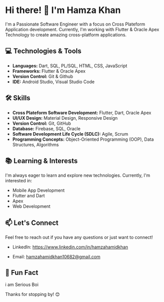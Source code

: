 # Hi there! 👋 I'm Hamza Khan

I'm a Passionate Software Engineer with a focus on Cross Plateform Application development. Currently, I'm working with Flutter & Oracle Apex Technology to create amazing cross-platform applications.

## 💻 Technologies & Tools

- **Languages:** Dart, SQL, PL/SQL, HTML, CSS, JavaScript
- **Frameworks:** Flutter & Oracle Apex
- **Version Control:** Git & Github
- **IDE:** Android Studio, Visual Studio Code

## 🛠️ Skills

- **Cross Plateform Software Development:** Flutter, Dart, Oracle Apex
- **UI/UX Design:** Material Design, Responsive Design
- **Version Control:** Git, GitHub
- **Database:** Firebase, SQL, Oracle
- **Software Development Life Cycle (SDLC):** Agile, Scrum
- **Programming Concepts:** Object-Oriented Programming (OOP), Data Structures, Algorithms



## 📚 Learning & Interests

I'm always eager to learn and explore new technologies. Currently, I'm interested in:

- Mobile App Development
- Flutter and Dart
- Apex
- Web Development

## 📫 Let's Connect

Feel free to reach out if you have any questions or just want to connect!

- LinkedIn: https://www.linkedin.com/in/hamzahamidkhan

- Email: hamzahamidkhan10682@gmail.com

## 🌟 Fun Fact

i am Serious Boi

Thanks for stopping by! 😊
